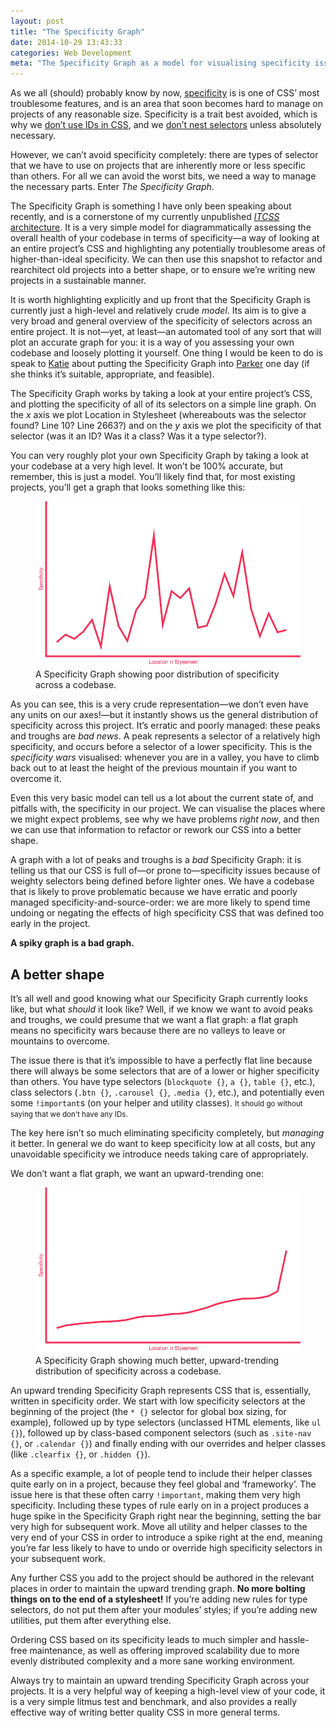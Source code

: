```yaml
---
layout: post
title: "The Specificity Graph"
date: 2014-10-29 13:43:33
categories: Web Development
meta: "The Specificity Graph as a model for visualising specificity issues in your code"
---
```


As we all (should) probably know by now,
[specificity](http://cssguidelin.es/#specificity) is is one of CSS’ most
troublesome features, and is an area that soon becomes hard to manage on
projects of any reasonable size. Specificity is a trait best avoided, which is
why we [don’t use IDs in
CSS](http://csswizardry.com/2011/09/when-using-ids-can-be-a-pain-in-the-class),
and we [don’t nest selectors](http://cssguidelin.es/#nesting) unless absolutely
necessary.

However, we can’t avoid specificity completely: there are types of selector that
we have to use on projects that are inherently more or less specific than
others. For all we can avoid the worst bits, we need a way to manage the
necessary parts. Enter <i>The Specificity Graph</i>.

The Specificity Graph is something I have only been speaking about recently, and
is a cornerstone of my currently unpublished [<cite>ITCSS</cite>
architecture](http://itcss.io/).  It is a very simple model for diagrammatically
assessing the overall health of your codebase in terms of specificity—a way of
looking at an entire project’s CSS and highlighting any potentially troublesome
areas of higher-than-ideal specificity. We can then use this snapshot to
refactor and rearchitect old projects into a better shape, or to ensure we’re
writing new projects in a sustainable manner.

It is worth highlighting explicitly and up front that the Specificity Graph is
currently just a high-level and relatively crude _model_. Its aim is to give a
very broad and general overview of the specificity of selectors across an entire
project. It is not—yet, at least—an automated tool of any sort that will plot an
accurate graph for you: it is a way of you assessing your own codebase and
loosely plotting it yourself. One thing I would be keen to do is speak to
[Katie](https://twitter.com/katie_fenn) about putting the Specificity Graph into
[Parker](https://github.com/katiefenn/parker) one day (if she thinks it’s
suitable, appropriate, and feasible).

The Specificity Graph works by taking a look at your entire project’s CSS, and
plotting the specificity of all of its selectors on a simple line graph. On the
<var>x</var> axis we plot Location in Stylesheet (whereabouts was the selector
found? Line 10? Line 2663?) and on the <var>y</var> axis we plot the specificity
of that selector (was it an ID? Was it a class? Was it a type selector?).

You can very roughly plot your own Specificity Graph by taking a look at your
codebase at a very high level. It won’t be 100% accurate, but remember, this is
just a model. You’ll likely find that, for most existing projects, you’ll get a
graph that looks something like this:

<figure>
  <img src="/wp-content/uploads/2014/10/specificity-graph-01.png" alt="">
  <figcaption>A Specificity Graph showing poor distribution of specificity
  across a codebase.</figcaption>
</figure>

As you can see, this is a very crude representation—we don’t even have any units
on our axes!—but it instantly shows us the general distribution of specificity
across this project. It’s erratic and poorly managed: these peaks and troughs
are _bad news_. A peak represents a selector of a relatively high specificity,
and occurs before a selector of a lower specificity. This is the <i>specificity
wars</i> visualised: whenever you are in a valley, you have to climb back out to
at least the height of the previous mountain if you want to overcome it.

Even this very basic model can tell us a lot about the current state of, and
pitfalls with, the specificity in our project. We can visualise the places where
we might expect problems, see why we have problems _right now_, and then we can
use that information to refactor or rework our CSS into a better shape.

A graph with a lot of peaks and troughs is a _bad_ Specificity Graph: it is
telling us that our CSS is full of—or prone to—specificity issues because of
weighty selectors being defined before lighter ones. We have a codebase that is
likely to prove problematic because we have erratic and poorly managed
specificity-and-source-order: we are more likely to spend time undoing or
negating the effects of high specificity CSS that was defined too early in the
project.

**A spiky graph is a bad graph.**

## A better shape

It’s all well and good knowing what our Specificity Graph currently looks like,
but what _should_ it look like? Well, if we know we want to avoid peaks and
troughs, we could presume that we want a flat graph: a flat graph means no
specificity wars because there are no valleys to leave or mountains to overcome.

The issue there is that it’s impossible to have a perfectly flat line because
there will always be some selectors that are of a lower or higher specificity
than others. You have type selectors (`blockquote {}`, `a {}`, `table {}`,
etc.), class selectors (`.btn {}`, `.carousel {}`, `.media {}`, etc.), and
potentially even some `!important`s (on your helper and utility classes).
<small>It should go without saying that we don’t have any IDs.</small>

The key here isn’t so much eliminating specificity completely, but _managing_
it better. In general we do want to keep specificity low at all costs, but any
unavoidable specificity we introduce needs taking care of appropriately.

We don’t want a flat graph, we want an upward-trending one:

<figure>
  <img src="/wp-content/uploads/2014/10/specificity-graph-02.png" alt="">
  <figcaption>A Specificity Graph showing much better, upward-trending
  distribution of specificity across a codebase.</figcaption>
</figure>

An upward trending Specificity Graph represents CSS that is, essentially,
written in specificity order. We start with low specificity selectors at the
beginning of the project (the `* {}` selector for global box sizing, for
example), followed up by type selectors (unclassed HTML elements, like `ul {}`),
followed up by class-based component selectors (such as `.site-nav {}`, or
`.calendar {}`) and finally ending with our overrides and helper classes (like
`.clearfix {}`, or `.hidden {}`).

As a specific example, a lot of people tend to include their helper classes
quite early on in a project, because they feel global and ‘frameworky’. The
issue here is that these often carry `!important`, making them very high
specificity. Including these types of rule early on in a project produces a huge
spike in the Specificity Graph right near the beginning, setting the bar very
high for subsequent work. Move all utility and helper classes to the very end of
your CSS in order to introduce a spike right at the end, meaning you’re far less
likely to have to undo or override high specificity selectors in  your
subsequent work.

Any further CSS you add to the project should be authored in the relevant places
in order to maintain the upward trending graph. **No more bolting things on to
the end of a stylesheet!** If you’re adding new rules for type selectors, do not
put them after your modules’ styles; if you’re adding new utilities, put them
after everything else.

Ordering CSS based on its specificity leads to much simpler and hassle-free
maintenance, as well as offering improved scalability due to more evenly
distributed complexity and a more sane working environment.

Always try to maintain an upward trending Specificity Graph across your
projects. It is a very helpful way of keeping a high-level view of your code, it
is a very simple litmus test and benchmark, and also provides a really effective
way of writing better quality CSS in more general terms.

